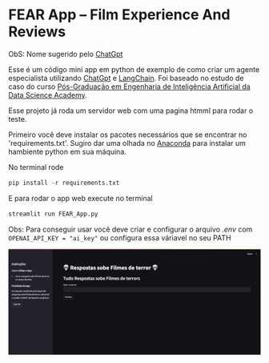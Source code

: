 # FEAR App – Film Experience And Reviews 
ObS: Nome sugerido pelo [ChatGpt](https://https://chatgpt.com)

Esse é um código mini app em python de exemplo de como criar um agente especialista utilizando [ChatGpt](https://https://chatgpt.com)
 e [LangChain](https://www.langchain.com/). Foi baseado no estudo de caso do curso [Pós-Graduação em Engenharia de Inteligência Artificial da Data Science Academy](https://www.datascienceacademy.com.br/bundle/pos-graduacao-em-engenharia-de-inteligencia-artificial). 

Esse projeto já roda um servidor web com uma pagina htmml para rodar o teste. 

Primeiro você deve instalar os pacotes necessários que se encontrar no 'requirements.txt'. Sugiro dar uma olhada no [Anaconda](https://www.anaconda.com/download) para instalar um hambiente python em sua máquina. 

No terminal rode 
```python
pip install -r requirements.txt
```
E para rodar o app web execute no terminal

 ```python
 streamlit run FEAR_App.py
 ```
Obs: Para conseguir usar você deve criar e configurar o arquivo *.env* com `OPENAI_API_KEY = "ai_key"` ou configura essa váriavel no seu PATH

![Tela do app](/img/screenshot.png)